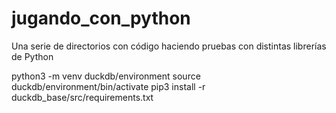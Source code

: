 # jugando_con_python
Una serie de directorios con código haciendo pruebas con distintas librerías de Python


python3 -m venv duckdb/environment
source duckdb/environment/bin/activate
pip3 install -r duckdb_base/src/requirements.txt


